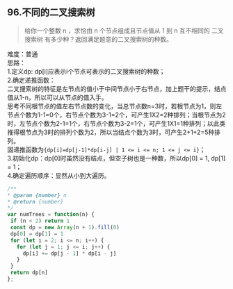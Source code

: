 ## 96.不同的二叉搜索树
>给你一个整数 n ，求恰由 n 个节点组成且节点值从 1 到 n 互不相同的 二叉搜索树 有多少种？返回满足题意的二叉搜索树的种数。   

难度：普通       
思路：   
1.定义dp: dp[i]应表示i个节点可表示的二叉搜索树的种数；   
2.确定递推函数：   
二叉搜索树的特征是左节点的值小于中间节点小于右节点，加上题干的提示，结点值从1-n，所以可以从节点的值入手。   
思考不同根节点的值左右节点数的变化，当总节点数n=3时，若根节点为1，则左节点个数为1-1=0个，右节点个数为3-1=2个，可产生1X2=2种排列；当根节点为2时，左节点个数为2-1=1个，右节点个数为3-2=1个，可产生1X1=1种排列；以此类推得根节点为3时的排列个数为2，所以当结点个数为3时，可产生2+1+2=5种排列。   
固递推函数为`{dp[i]=dp[j-1]*dp[i-j] | 1 <= i <= n; 1 <= j <= i}`；   
3.初始化dp：dp[0]时虽然没有结点，但空子树也是一种数，所以dp[0] = 1, dp[1] = 1；   
4.确定遍历顺序：显然从小到大遍历。
 
 ```javascript
 /**
 * @param {number} n
 * @return {number}
 */
var numTrees = function(n) {
  if (n < 2) return 1
  const dp = new Array(n + 1).fill(0)
  dp[0] = dp[1] = 1
  for (let i = 2; i <= n; i++) {
    for (let j = 1; j <= i; j++) {
      dp[i] += dp[j - 1] * dp[i - j]
    }
  }
  return dp[n]
};
 ```
 
 
